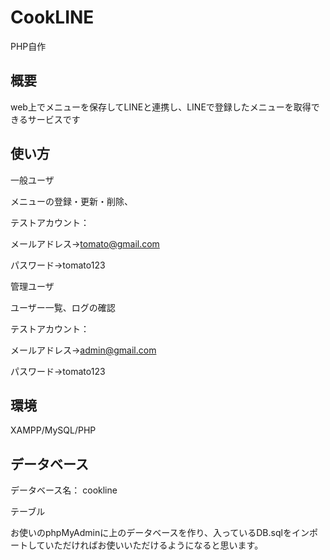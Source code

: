 # CookLINE
PHP自作

## 概要
web上でメニューを保存してLINEと連携し、LINEで登録したメニューを取得できるサービスです



## 使い方
一般ユーザ

メニューの登録・更新・削除、

テストアカウント：

メールアドレス→tomato@gmail.com

パスワード→tomato123

管理ユーザ

ユーザー一覧、ログの確認

テストアカウント：

メールアドレス→admin@gmail.com

パスワード→tomato123

## 環境
XAMPP/MySQL/PHP


## データベース

データベース名： cookline

テーブル

お使いのphpMyAdminに上のデータベースを作り、入っているDB.sqlをインポートしていただければお使いいただけるようになると思います。